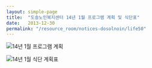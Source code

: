 ```yaml
---
layout: simple-page
title:  "도솔노인복지센터 14년 1월 프로그램 계획 및 식단표"
date:   2013-12-30
permalink: "/resource_room/notices-dosolnoin/life50"
---
```


![14년 1월 프로그램 계획](/resource_room/notices-dosolnoin/files/14년1월프로그램계획및식단표1.png)

![14년 1월 식단 계획표](/resource_room/notices-dosolnoin/files/14년1월프로그램계획및식단표2.png)
